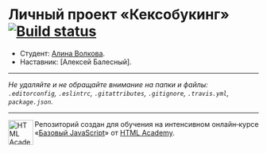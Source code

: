 # Личный проект «Кексобукинг» [![Build status][travis-image]][travis-url]

* Студент: [Алина Волкова](https://up.htmlacademy.ru/javascript/9/user/285131).
* Наставник: [Алексей Балесный].

---

_Не удаляйте и не обращайте внимание на папки и файлы:_<br>
_`.editorconfig`, `.eslintrc`, `.gitattributes`, `.gitignore`, `.travis.yml`, `package.json`._

---

<a href="https://htmlacademy.ru/intensive/javascript"><img align="left" width="50" height="50" title="HTML Academy" src="https://up.htmlacademy.ru/static/img/intensive/javascript/logo-for-github.svg"></a>

Репозиторий создан для обучения на интенсивном онлайн‑курсе «[Базовый JavaScript](https://htmlacademy.ru/intensive/javascript)» от [HTML Academy](https://htmlacademy.ru).

[travis-image]: https://travis-ci.org/htmlacademy-javascript/285131-keksobooking.svg?branch=master
[travis-url]: https://travis-ci.org/htmlacademy-javascript/285131-keksobooking
